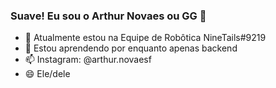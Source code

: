 ### Suave! Eu sou o Arthur Novaes ou GG 👋

- 🔭 Atualmente estou na Equipe de Robôtica NineTails#9219
- 🌱 Estou aprendendo por enquanto apenas backend
- 📫 Instagram: @arthur.novaesf
- 😄 Ele/dele

